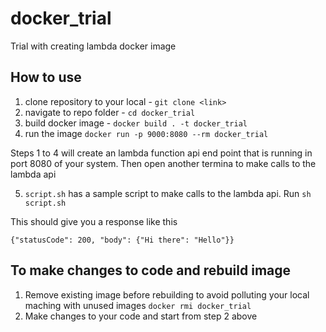 # docker_trial
Trial with creating lambda docker image

## How to use
1. clone repository to your local - `git clone <link>`
2. navigate to repo folder - `cd docker_trial`
3. build docker image - `docker build . -t docker_trial`
4. run the image `docker run -p 9000:8080 --rm docker_trial`

Steps 1 to 4 will create an lambda function api end point that is running in port 8080 of your system. Then open another termina to make calls to the lambda api

5. `script.sh` has a sample script to make calls to the lambda api. Run `sh script.sh`

This should give you a response like this

```
{"statusCode": 200, "body": {"Hi there": "Hello"}}
```

## To make changes to code and rebuild image

1. Remove existing image before rebuilding to avoid polluting your local maching with unused images `docker rmi docker_trial`
2. Make changes to your code and start from step 2 above
